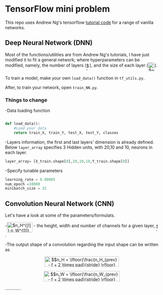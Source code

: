<!--python -m readme2tex --output README.md OTHEREADME.md --nocdn -->
# TensorFlow mini problem
This repo uses Andrew Ng's tensorflow [tutorial code](deeplearning.ai) for a range of vanilla networks.

## Deep Neural Network (DNN)

Most of the functions/utilities are from Andrew Ng's tutorials, I have just modified it to fit a general network; where hyperparameters can be modified, namely, the number of layers (<img alt="$L$" src="svgs/ddcb483302ed36a59286424aa5e0be17.svg" align=middle width="11.14542pt" height="22.38192pt"/>), and the size of each layer (<img alt="$n^{[l]}$" src="svgs/8242f44bc9e80233af0d6944ea868001.svg" align=middle width="21.453465pt" height="29.12679pt"/>).

To train a model, make your own `load_data()` function in `tf_utils.py`.

After, to train your network, open `train_NN.py`. 

### Things to change
-Data loading function
```python

def load_data():
	#Load your data
	return train_X, train_Y, test_X, test_Y, classes
```

-Layers information, the first and last layers' dimension is already defined. Below `layer_array` specifies 3 Hidden units, with 20,10 and 10, neurons in each layer.
```python
layer_array= [X_train.shape[0],20,10,10,Y_train.shape[0]]
```

-Specify tunable parameters
```python
learning_rate = 0.00005
num_epoch =10000
minibatch_size = 32
```



## Convolution Neural Network (CNN)

Let's have a look at some of the parameters/formulats. 

-<img alt="$n_H^{[l]},n_W^{[l]},n_C^{[l]}$" src="svgs/f52c9f937e82f5aa3bbe4621962e8d2d.svg" align=middle width="83.134095pt" height="34.27314pt"/> - the height, width and number of channels for a given layer, <img alt="$l$" src="svgs/2f2322dff5bde89c37bcae4116fe20a8.svg" align=middle width="5.2088685pt" height="22.74591pt"/> .

-The output shape of a convolution regarding the input shape can be written as


<p align="center"><img alt="$$n_H = \lfloor{\frac{n_H_{prev} - f + 2 \times pad}{stride} \rfloor} +1$$" src="svgs/88eddbdc741c202ee16bb6a00ff4952e.svg" align=middle width="244.3716pt" height="33.769395pt"/></p>

<p align="center"><img alt="$$n_W = \lfloor{\frac{n_W_{prev} - f + 2 \times pad}{stride} \rfloor} +1$$" src="svgs/2be0fd5596580ecfa71b87f9370ae580.svg" align=middle width="249.3447pt" height="33.769395pt"/></p>


.............


